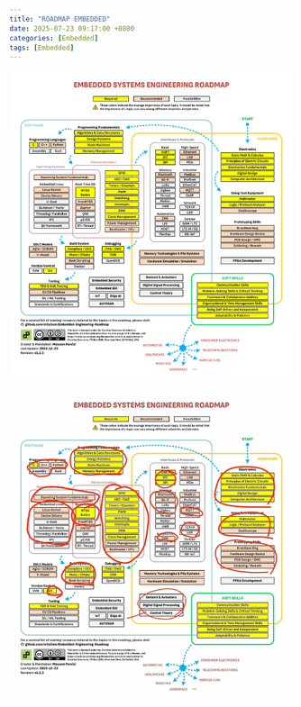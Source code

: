 ```yaml
---
title: "ROADMAP EMBEDDED"
date: 2025-07-23 09:17:00 +0800
categories: [Embedded]
tags: [Embedded]
---
```

![alt text](/assets/Embedded/roadmap/conform.png)

![alt text](/assets/Embedded/roadmap/roadmap1.jpg)
